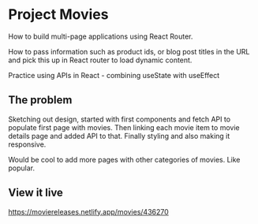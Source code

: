 # Project Movies
How to build multi-page applications using React Router. 

How to pass information such as product ids, or blog post titles in the URL and pick this up in React router to load dynamic content.

Practice using APIs in React - combining useState with useEffect

## The problem
Sketching out design, started with first components and fetch API to populate first page with movies. Then linking each movie item to movie details page and added API to that. Finally styling and also making it responsive.

Would be cool to add more pages with other categories of movies. Like popular.

## View it live
https://moviereleases.netlify.app/movies/436270
